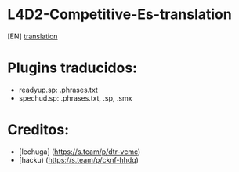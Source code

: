 # L4D2-Competitive-Es-translation

[EN] [translation](https://translate.google.com/translate?sl=es&tl=en&u=https://github.com/lechuga16/L4D2-Competitive-Es-translation)

# Plugins traducidos:
- readyup.sp: .phrases.txt
- spechud.sp: .phrases.txt, .sp, .smx

# Creditos:
- [lechuga] (https://s.team/p/dtr-vcmc)
- [hacku) (https://s.team/p/cknf-hhdq)
